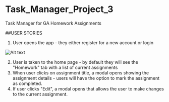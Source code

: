 # Task_Manager_Project_3
Task Manager for GA Homework Assignments

##USER STORIES
1) User opens the app - they either register for a new account or login

![Alt text](/https://imgur.com/a/eperHb8)

2) User is taken to the home page - by default they will see the "Homework" tab with a list of current assignments
3) When user clicks on assignment title, a modal opens showing the assignment details - users will have the option to mark the assignment as completed.
4) If user clicks "Edit", a modal opens that allows the user to make changes to the current assignment.
